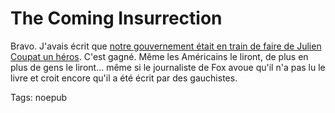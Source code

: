 # The Coming Insurrection

Bravo. J'avais écrit que [notre gouvernement était en train de faire de Julien Coupat un héros](http://blog.tcrouzet.com/2009/05/25/julien-coupat-la-fabrication-d%E2%80%99un-heros/). C'est gagné. Même les Américains le liront, de plus en plus de gens le liront... même si le journaliste de Fox avoue qu'il n'a pas lu le livre et croit encore qu'il a été écrit par des gauchistes.

Tags: noepub